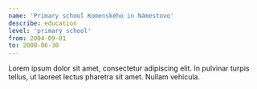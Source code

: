 ```yaml
---
name: 'Primary school Komenského in Námestovo'
describe: education
level: 'primary school'
from: 2004-09-01
to: 2008-06-30
---
```

Lorem ipsum dolor sit amet, consectetur adipiscing elit. In pulvinar turpis tellus, ut laoreet lectus pharetra sit amet. Nullam vehicula.